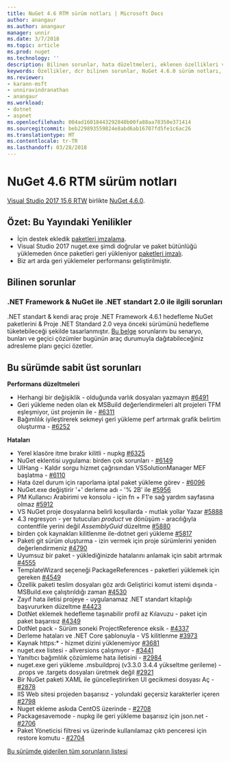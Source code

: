 ```yaml
---
title: NuGet 4.6 RTM sürüm notları | Microsoft Docs
author: anangaur
ms.author: anangaur
manager: unnir
ms.date: 3/7/2018
ms.topic: article
ms.prod: nuget
ms.technology: ''
description: Bilinen sorunlar, hata düzeltmeleri, eklenen özellikleri ve dcr NuGet 4.6.0 dahil etmek için sürüm notları.
keywords: Özellikler, dcr bilinen sorunlar, NuGet 4.6.0 sürüm notları, hata düzeltmeleri eklendi
ms.reviewer:
- karann-msft
- unniravindranathan
- anangaur
ms.workload:
- dotnet
- aspnet
ms.openlocfilehash: 004ad16018443292840b00fa88aa78350e371414
ms.sourcegitcommit: beb229893559824e8abd6ab16707fd5fe1c6ac26
ms.translationtype: MT
ms.contentlocale: tr-TR
ms.lasthandoff: 03/28/2018
---
```

# <a name="nuget-46-rtm-release-notes"></a>NuGet 4.6 RTM sürüm notları

[Visual Studio 2017 15,6 RTW](https://www.visualstudio.com/news/releasenotes/vs2017-relnotes) birlikte [NuGet 4.6.0](https://dist.nuget.org/win-x86-commandline/v4.6.0/nuget.exe).

## <a name="summary-whats-new-in-this-release"></a>Özet: Bu Yayındaki Yenilikler
* İçin destek ekledik [paketleri imzalama](https://docs.microsoft.com/en-us/nuget/create-packages/sign-a-package).  
* Visual Studio 2017 nuget.exe şimdi doğrular ve paket bütünlüğü yüklemeden önce paketleri geri yükleniyor [paketleri imzalı](https://docs.microsoft.com/en-us/nuget/reference/signed-packages-reference).
* Biz art arda geri yüklemeler performansı geliştirilmiştir.

## <a name="known-issues"></a>Bilinen sorunlar
### <a name="issues-with-net-standard-20-with-net-framework--nuget"></a>.NET Framework & NuGet ile .NET standart 2.0 ile ilgili sorunları 

.NET standart & kendi araç proje .NET Framework 4.6.1 hedefleme NuGet paketlerini & Proje .NET Standard 2.0 veya önceki sürümünü hedefleme tüketebileceği şekilde tasarlanmıştır. [Bu belge](https://github.com/dotnet/standard/issues/481) sorunlarını bu senaryo, bunları ve geçici çözümler bugünün araç durumuyla dağıtabileceğiniz adresleme planı geçici özetler.

## <a name="top-issues-fixed-in-this-release"></a>Bu sürümde sabit üst sorunları

**Performans düzeltmeleri**
* Herhangi bir değişiklik - olduğunda varlık dosyaları yazmayın [#6491](https://github.com/NuGet/Home/issues/6491)
* Geri yükleme neden olan ek MSBuild değerlendirmeleri alt projeleri TFM eşleşmiyor, üst projenin ile - [#6311](https://github.com/NuGet/Home/issues/6311)
* Bağımlılık iyileştirerek sekmeyi geri yükleme perf artırmak grafik belirtim oluşturma - [#6252](https://github.com/NuGet/Home/issues/6252)

**Hataları**
* Yerel klasöre itme bırakır kilitli - nupkg [#6325](https://github.com/NuGet/Home/issues/6325)
* NuGet eklentisi uygulama: birden çok sorunları - [#6149](https://github.com/NuGet/Home/issues/6149)
* UIHang - Kaldır sorgu hizmet çağrısından VSSolutionManager MEF başlatma - [#6110](https://github.com/NuGet/Home/issues/6110)
* Hata özel durum için raporlama iptal paket yükleme görev - [#6096](https://github.com/NuGet/Home/issues/6096)
* NuGet.exe değiştirir '+' derleme adı - '% 2B' ile [#5956](https://github.com/NuGet/Home/issues/5956)
* PM Kullanıcı Arabirimi ve konsolu - için fn + F1'e sağ yardım sayfasına olmaz [#5912](https://github.com/NuGet/Home/issues/5912)
* VS NuGet proje dosyalarına belirli koşullarda - mutlak yollar Yazar [#5888](https://github.com/NuGet/Home/issues/5888)
* 4.3 regresyon - yer tutucuları $product$ ve dönüşüm - aracılığıyla contentfile yerini değil $AssemblyGuid$ düzeltme [#5880](https://github.com/NuGet/Home/issues/5880)
* birden çok kaynakları kilitlenme ile-dotnet geri yükleme [#5817](https://github.com/NuGet/Home/issues/5817)
* Paketi git sürüm oluşturma - izin vermek için proje sürümlerini yeniden değerlendirmeniz [#4790](https://github.com/NuGet/Home/issues/4790)
* Uyumsuz bir paket - yüklediğinizde hatalarını anlamak için sabit artırmak [#4555](https://github.com/NuGet/Home/issues/4555)
* TemplateWizard seçeneği PackageReferences - paketleri yüklemek için gereken [#4549](https://github.com/NuGet/Home/issues/4549)
* Özellik paketi teslim dosyaları göz ardı Geliştirici komut istemi dışında - MSBuild.exe çalıştırıldığı zaman [#4530](https://github.com/NuGet/Home/issues/4530)
* Zayıf hata iletisi projeye - uygulanamaz .NET standart kitaplığı başvururken düzeltme [#4423](https://github.com/NuGet/Home/issues/4423)
* DotNet eklemek hedefleme taşınabilir profil az Kılavuzu - paket için paket başarısız [#4349](https://github.com/NuGet/Home/issues/4349)
* DotNet pack - Sürüm soneki ProjectReference eksik - [#4337](https://github.com/NuGet/Home/issues/4337)
* Derleme hataları ve .NET Core şablonuyla - VS kilitlenme [#3973](https://github.com/NuGet/Home/issues/3973)
* Kaynak https:* - hizmet dizini yüklenemiyor [#3681](https://github.com/NuGet/Home/issues/3681)
* nuget.exe listesi - allversions çalışmıyor - [#3441](https://github.com/NuGet/Home/issues/3441)
* Yanıltıcı bağımlılık çözümleme hata iletisini - [#2984](https://github.com/NuGet/Home/issues/2984)
* nuget.exe geri yükleme .msbuildproj (v3.3.0 3.4.4 yükseltme gerileme) - .props ve .targets dosyaları üretmek değil [#2921](https://github.com/NuGet/Home/issues/2921)
* Bir NuGet paketi XAML ile güncelleştirirken UI gecikmesi dosyası Aç - [#2878](https://github.com/NuGet/Home/issues/2878)
* IIS Web sitesi projeden başarısız - yolundaki geçersiz karakterler içeren [#2798](https://github.com/NuGet/Home/issues/2798)
* Nuget ekleme askıda CentOS üzerinde - [#2708](https://github.com/NuGet/Home/issues/2708)
* Packagesavemode - nupkg ile geri yükleme başarısız için json.net - [#2706](https://github.com/NuGet/Home/issues/2706)
* Paket Yöneticisi filtresi vs üzerinde kullanılamaz çıktı penceresi için restore komutu - [#2704](https://github.com/NuGet/Home/issues/2704)


[Bu sürümde giderilen tüm sorunların listesi](https://github.com/NuGet/Home/issues?q=is%3Aissue+is%3Aclosed+milestone%3A%224.6")
